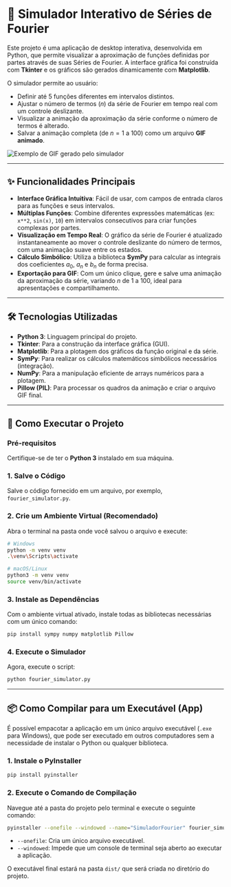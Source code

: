 # 🎼 Simulador Interativo de Séries de Fourier

Este projeto é uma aplicação de desktop interativa, desenvolvida em Python, que permite visualizar a aproximação de funções definidas por partes através de suas Séries de Fourier. A interface gráfica foi construída com **Tkinter** e os gráficos são gerados dinamicamente com **Matplotlib**.

O simulador permite ao usuário:
-   Definir até 5 funções diferentes em intervalos distintos.
-   Ajustar o número de termos ($n$) da série de Fourier em tempo real com um controle deslizante.
-   Visualizar a animação da aproximação da série conforme o número de termos é alterado.
-   Salvar a animação completa (de $n=1$ a 100) como um arquivo **GIF animado**.

![Exemplo de GIF gerado pelo simulador](https://i.imgur.com/8QlkW0X.gif)

---

## ✨ Funcionalidades Principais

-   **Interface Gráfica Intuitiva**: Fácil de usar, com campos de entrada claros para as funções e seus intervalos.
-   **Múltiplas Funções**: Combine diferentes expressões matemáticas (ex: `x**2`, `sin(x)`, `10`) em intervalos consecutivos para criar funções complexas por partes.
-   **Visualização em Tempo Real**: O gráfico da série de Fourier é atualizado instantaneamente ao mover o controle deslizante do número de termos, com uma animação suave entre os estados.
-   **Cálculo Simbólico**: Utiliza a biblioteca **SymPy** para calcular as integrais dos coeficientes $a_0$, $a_n$ e $b_n$ de forma precisa.
-   **Exportação para GIF**: Com um único clique, gere e salve uma animação da aproximação da série, variando $n$ de 1 a 100, ideal para apresentações e compartilhamento.

---

## 🛠️ Tecnologias Utilizadas

-   **Python 3**: Linguagem principal do projeto.
-   **Tkinter**: Para a construção da interface gráfica (GUI).
-   **Matplotlib**: Para a plotagem dos gráficos da função original e da série.
-   **SymPy**: Para realizar os cálculos matemáticos simbólicos necessários (integração).
-   **NumPy**: Para a manipulação eficiente de arrays numéricos para a plotagem.
-   **Pillow (PIL)**: Para processar os quadros da animação e criar o arquivo GIF final.

---

## 🚀 Como Executar o Projeto

### Pré-requisitos

Certifique-se de ter o **Python 3** instalado em sua máquina.

### 1. Salve o Código
Salve o código fornecido em um arquivo, por exemplo, `fourier_simulator.py`.

### 2. Crie um Ambiente Virtual (Recomendado)

Abra o terminal na pasta onde você salvou o arquivo e execute:

```bash
# Windows
python -m venv venv
.\venv\Scripts\activate

# macOS/Linux
python3 -m venv venv
source venv/bin/activate
```

### 3. Instale as Dependências

Com o ambiente virtual ativado, instale todas as bibliotecas necessárias com um único comando:

```bash
pip install sympy numpy matplotlib Pillow
```

### 4. Execute o Simulador

Agora, execute o script:

```bash
python fourier_simulator.py
```

---

## 📦 Como Compilar para um Executável (App)

É possível empacotar a aplicação em um único arquivo executável (`.exe` para Windows), que pode ser executado em outros computadores sem a necessidade de instalar o Python ou qualquer biblioteca.

### 1. Instale o PyInstaller

```bash
pip install pyinstaller
```

### 2. Execute o Comando de Compilação

Navegue até a pasta do projeto pelo terminal e execute o seguinte comando:

```bash
pyinstaller --onefile --windowed --name="SimuladorFourier" fourier_simulator.py
```
-   `--onefile`: Cria um único arquivo executável.
-   `--windowed`: Impede que um console de terminal seja aberto ao executar a aplicação.

O executável final estará na pasta `dist/` que será criada no diretório do projeto.
